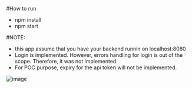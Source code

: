 #How to run

- npm install
- npm start


#NOTE: 
- this app assume that you have your backend runnin on localhost:8080
- Login is implemented. However, errors handling for login is out of the scope. Therefore, it was not implemented.
- For POC purpose, expiry for the api token will not be implemented.

![image](https://user-images.githubusercontent.com/20196251/122708758-1e8e6b00-d287-11eb-80f2-b29d8f277fb0.png)


